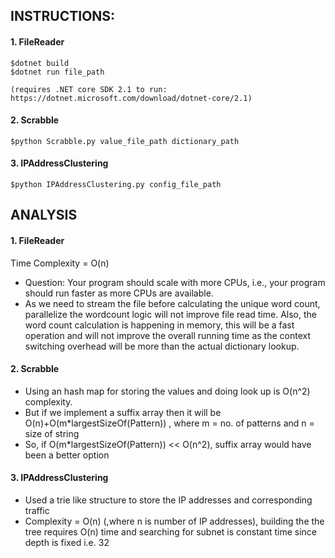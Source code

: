 ## INSTRUCTIONS:

#### 1. FileReader
    $dotnet build
    $dotnet run file_path

    (requires .NET core SDK 2.1 to run: https://dotnet.microsoft.com/download/dotnet-core/2.1)

#### 2. Scrabble
    $python Scrabble.py value_file_path dictionary_path

#### 3. IPAddressClustering
    $python IPAddressClustering.py config_file_path


## ANALYSIS

#### 1. FileReader
Time Complexity = O(n)

- Question: Your program should scale with more CPUs, i.e., your program should run faster as more CPUs are available.
- As we need to stream the file before calculating the unique word count, parallelize the wordcount logic will not improve file read time. Also, the word count calculation is happening in memory, this will be a fast operation and will not improve the overall running time as the context switching overhead will be more than the actual dictionary lookup. 

#### 2. Scrabble
- Using an hash map for storing the values and doing look up is O(n^2) complexity.
- But if we implement a suffix array then it will be O(n)+O(m*largestSizeOf(Pattern)) , where m = no. of patterns and n = size of string
- So, if O(m*largestSizeOf(Pattern)) << O(n^2), suffix array would have been a better option

#### 3. IPAddressClustering
- Used a trie like structure to store the IP addresses and corresponding traffic
- Complexity = O(n) (,where n is number of IP addresses), building the the tree requires O(n) time and searching for subnet is constant time since depth is fixed i.e. 32


